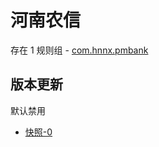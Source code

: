 # 河南农信

存在 1 规则组 - [com.hnnx.pmbank](/src/apps/com.hnnx.pmbank.ts)

## 版本更新

默认禁用

- [快照-0](https://i.gkd.li/i/13536762)
